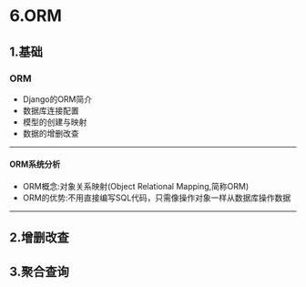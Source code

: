 # 6.ORM
## 1.基础
### ORM
* Django的ORM简介
* 数据库连接配置
* 模型的创建与映射
* 数据的增删改查
-----------------------------------------------------------
#### ORM系统分析
* ORM概念:对象关系映射(Object Relational Mapping,简称ORM)
* ORM的优势:不用直接编写SQL代码，只需像操作对象一样从数据库操作数据
-----------------------------------------------------------
## 2.增删改查
## 3.聚合查询